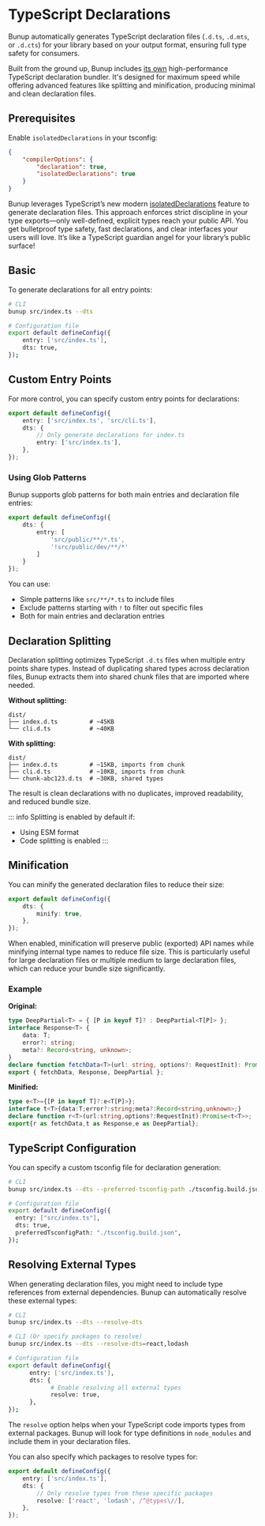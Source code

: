 # TypeScript Declarations

Bunup automatically generates TypeScript declaration files (`.d.ts`, `.d.mts`, or `.d.cts`) for your library based on your output format, ensuring full type safety for consumers.

Built from the ground up, Bunup includes [its own](https://github.com/bunup/typeroll) high-performance TypeScript declaration bundler. It's designed for maximum speed while offering advanced features like splitting and minification, producing minimal and clean declaration files.

## Prerequisites

Enable `isolatedDeclarations` in your tsconfig:

```json [tsconfig.json] 4
{
	"compilerOptions": {
		"declaration": true,
		"isolatedDeclarations": true
	}
}
```

Bunup leverages TypeScript’s new modern [isolatedDeclarations](https://www.typescriptlang.org/docs/handbook/release-notes/typescript-5-5.html#isolated-declarations) feature to generate declaration files. This approach enforces strict discipline in your type exports—only well-defined, explicit types reach your public API. You get bulletproof type safety, fast declarations, and clear interfaces your users will love. It’s like a TypeScript guardian angel for your library’s public surface!

## Basic

To generate declarations for all entry points:

```sh 7
# CLI
bunup src/index.ts --dts

# Configuration file
export default defineConfig({
    entry: ['src/index.ts'],
    dts: true,
});
```

## Custom Entry Points

For more control, you can specify custom entry points for declarations:

```typescript
export default defineConfig({
	entry: ['src/index.ts', 'src/cli.ts'],
	dts: {
		// Only generate declarations for index.ts
		entry: ['src/index.ts'],
	},
});
```

### Using Glob Patterns

Bunup supports glob patterns for both main entries and declaration file entries:

```typescript
export default defineConfig({
	dts: {
		entry: [
			'src/public/**/*.ts',
			'!src/public/dev/**/*'
		]
	}
});
```

You can use:
- Simple patterns like `src/**/*.ts` to include files
- Exclude patterns starting with `!` to filter out specific files
- Both for main entries and declaration entries

## Declaration Splitting

Declaration splitting optimizes TypeScript `.d.ts` files when multiple entry points share types. Instead of duplicating shared types across declaration files, Bunup extracts them into shared chunk files that are imported where needed.

**Without splitting:**

```
dist/
├── index.d.ts         # ~45KB
└── cli.d.ts           # ~40KB
```

**With splitting:**

```
dist/
├── index.d.ts         # ~15KB, imports from chunk
├── cli.d.ts           # ~10KB, imports from chunk
└── chunk-abc123.d.ts  # ~30KB, shared types
```

The result is clean declarations with no duplicates, improved readability, and reduced bundle size.

::: info
Splitting is enabled by default if:
- Using ESM format
- Code splitting is enabled
:::

## Minification

You can minify the generated declaration files to reduce their size:

```typescript
export default defineConfig({
	dts: {
		minify: true,
	},
});
```

When enabled, minification will preserve public (exported) API names while minifying internal type names to reduce file size. This is particularly useful for large declaration files or multiple medium to large declaration files, which can reduce your bundle size significantly.

### Example

**Original:**

```ts
type DeepPartial<T> = { [P in keyof T]? : DeepPartial<T[P]> };
interface Response<T> {
	data: T;
	error?: string;
	meta?: Record<string, unknown>;
}
declare function fetchData<T>(url: string, options?: RequestInit): Promise<Response<T>>;
export { fetchData, Response, DeepPartial };
```

**Minified:**

```ts
type e<T>={[P in keyof T]?:e<T[P]>};
interface t<T>{data:T;error?:string;meta?:Record<string,unknown>;}
declare function r<T>(url:string,options?:RequestInit):Promise<t<T>>;
export{r as fetchData,t as Response,e as DeepPartial};
```


## TypeScript Configuration

You can specify a custom tsconfig file for declaration generation:

```sh
# CLI
bunup src/index.ts --dts --preferred-tsconfig-path ./tsconfig.build.json

# Configuration file
export default defineConfig({
  entry: ["src/index.ts"],
  dts: true,
  preferredTsconfigPath: "./tsconfig.build.json",
});
```

## Resolving External Types

When generating declaration files, you might need to include type references from external dependencies. Bunup can automatically resolve these external types:

```sh
# CLI
bunup src/index.ts --dts --resolve-dts

# CLI (Or specify packages to resolve)
bunup src/index.ts --dts --resolve-dts=react,lodash

# Configuration file
export default defineConfig({
      entry: ['src/index.ts'],
      dts: {
            # Enable resolving all external types
            resolve: true,
      },
});
```

The `resolve` option helps when your TypeScript code imports types from external packages. Bunup will look for type definitions in `node_modules` and include them in your declaration files.

You can also specify which packages to resolve types for:

```typescript
export default defineConfig({
	entry: ['src/index.ts'],
	dts: {
		// Only resolve types from these specific packages
		resolve: ['react', 'lodash', /^@types\//],
	},
});
```
